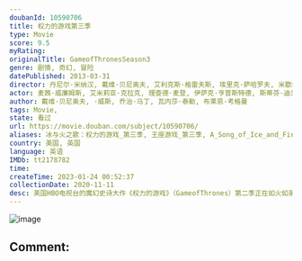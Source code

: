 ```yaml
---
doubanId: 10590706
title: 权力的游戏第三季
type: Movie
score: 9.5
myRating: 
originalTitle: GameofThronesSeason3
genre: 剧情, 奇幻, 冒险
datePublished: 2013-03-31
director: 丹尼尔·米纳汉, 戴维·贝尼奥夫, 艾利克斯·格雷夫斯, 埃里克·萨哈罗夫, 米歇尔·麦克拉伦, 大卫·努特尔
actor: 麦茜·威廉姆斯, 艾米莉亚·克拉克, 理查德·麦登, 伊萨克·亨普斯特德, 斯蒂芬·迪兰, 彼特·丁拉基, 尼古拉·科斯特, 杰克·格里森, 基特·哈灵顿, 苏菲·特纳, 托马斯·布罗迪, 约瑟夫·戴浦西, 娜塔丽·特纳, 汉娜·穆雷, 娜塔莉·多默尔, undefined, 伊恩·比蒂, 帕特里克·麦拉海德, 约瑟夫·阿尔京, 塔拉·菲茨杰拉德, 皮特·沃恩, 安东·莱瑟, 伊恩·麦克尔希尼, 利亚姆·坎宁安, 约翰·布莱德利, 克里斯蒂安·奈恩, 汤姆·布鲁克, 塔莉塔·吕克, 大卫·布拉德利, 菲恩·琼斯, 理查德·多默, 本·克朗普顿, 苏菲·里德, 埃斯梅·比安科, 威尔·奥康纳, 艾德·斯克林, 本·霍奇, 迪恩, 马克·基林, 克里夫·罗素, 格蕾丝·亨迪, 威尔·查平, 马克·斯坦利, 杰玛·韦兰, 凯莉·英格拉姆, 克里斯托弗·海维尤, 格温多兰·克里斯蒂, 卡里斯·范·侯登, 查尔斯·丹斯, 夏洛特·霍普, 罗伊·麦克凯恩, 塞伦·希德, 艾莉莎·拉索斯基, 米歇尔·费尔利, 伊万·瑞恩, 菲利普·麦金利, 伊恩·怀特, 艾丽·肯德里克, 阿特·帕金森, 麦肯锡·克鲁克, 托比亚斯·门基斯, 康勒斯·希尔, 西贝尔·凯基莉, 黛安娜·里格, 亚历山德拉·道灵, 露丝·莱斯利, 迈克尔·麦克埃尔哈顿, 诺亚·泰勒, 杰罗姆·弗林, 保罗·凯耶, undefined, 娜塔莉·伊曼纽尔, 伯恩·戈曼, 艾丹·吉伦, 伊恩·格雷, 威尔·图德, 琳娜·海蒂
author: 戴维·贝尼奥夫, ·威斯, 乔治·马丁, 瓦内莎·泰勒, 布莱恩·考格曼
tags: Movie, 
state: 看过
url: https://movie.douban.com/subject/10590706/
aliases: 冰与火之歌：权力的游戏_第三季, 王座游戏_第三季, A_Song_of_Ice_and_Fire__Game_of_Thrones_Season_3
country: 美国, 英国
language: 英语
IMDb: tt2178782
time: 
createTime: 2023-01-24 00:52:37
collectionDate: 2020-11-11
desc: 美国HBO电视台的魔幻史诗大作《权力的游戏》（GameofThrones）第二季正在如火如荼的播出，本周二电视台方面也正式确认续订该剧的第三季。对于即将到来的第三季，该剧的原创作者乔治·RR·马丁...
---
```


![image](p1884199062.jpg)

Comment: 
---


